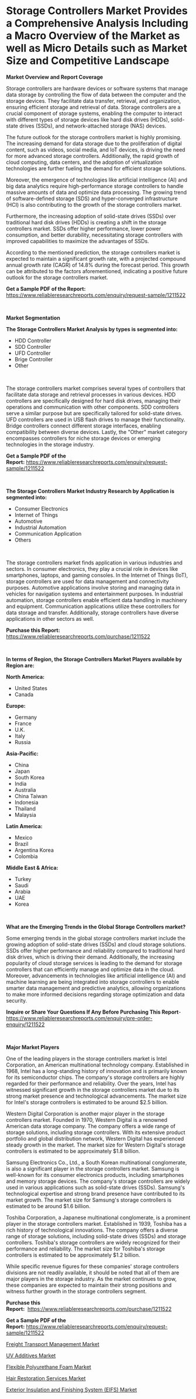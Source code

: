 <p><h1>Storage Controllers Market Provides a Comprehensive Analysis Including a Macro Overview of the Market as well as Micro Details such as Market Size and Competitive Landscape</h1></p><p><strong>Market Overview and Report Coverage</strong></p>
<p><p>Storage controllers are hardware devices or software systems that manage data storage by controlling the flow of data between the computer and the storage devices. They facilitate data transfer, retrieval, and organization, ensuring efficient storage and retrieval of data. Storage controllers are a crucial component of storage systems, enabling the computer to interact with different types of storage devices like hard disk drives (HDDs), solid-state drives (SSDs), and network-attached storage (NAS) devices.</p><p>The future outlook for the storage controllers market is highly promising. The increasing demand for data storage due to the proliferation of digital content, such as videos, social media, and IoT devices, is driving the need for more advanced storage controllers. Additionally, the rapid growth of cloud computing, data centers, and the adoption of virtualization technologies are further fueling the demand for efficient storage solutions.</p><p>Moreover, the emergence of technologies like artificial intelligence (AI) and big data analytics require high-performance storage controllers to handle massive amounts of data and optimize data processing. The growing trend of software-defined storage (SDS) and hyper-converged infrastructure (HCI) is also contributing to the growth of the storage controllers market.</p><p>Furthermore, the increasing adoption of solid-state drives (SSDs) over traditional hard disk drives (HDDs) is creating a shift in the storage controllers market. SSDs offer higher performance, lower power consumption, and better durability, necessitating storage controllers with improved capabilities to maximize the advantages of SSDs.</p><p>According to the mentioned prediction, the storage controllers market is expected to maintain a significant growth rate, with a projected compound annual growth rate (CAGR) of 14.8% during the forecast period. This growth can be attributed to the factors aforementioned, indicating a positive future outlook for the storage controllers market.</p></p>
<p><strong>Get a Sample PDF of the Report:</strong> <a href="https://www.reliableresearchreports.com/enquiry/request-sample/1211522">https://www.reliableresearchreports.com/enquiry/request-sample/1211522</a></p>
<p>&nbsp;</p>
<p><strong>Market Segmentation</strong></p>
<p><strong>The Storage Controllers Market Analysis by types is segmented into:</strong></p>
<p><ul><li>HDD Controller</li><li>SDD Controller</li><li>UFD Controller</li><li>Brige Controller</li><li>Other</li></ul></p>
<p>&nbsp;</p>
<p><p>The storage controllers market comprises several types of controllers that facilitate data storage and retrieval processes in various devices. HDD controllers are specifically designed for hard disk drives, managing their operations and communication with other components. SDD controllers serve a similar purpose but are specifically tailored for solid-state drives. UFD controllers are used in USB flash drives to manage their functionality. Bridge controllers connect different storage interfaces, enabling compatibility between diverse devices. Lastly, the "Other" market category encompasses controllers for niche storage devices or emerging technologies in the storage industry.</p></p>
<p><strong>Get a Sample PDF of the Report:</strong>&nbsp;<a href="https://www.reliableresearchreports.com/enquiry/request-sample/1211522">https://www.reliableresearchreports.com/enquiry/request-sample/1211522</a></p>
<p>&nbsp;</p>
<p><strong>The Storage Controllers Market Industry Research by Application is segmented into:</strong></p>
<p><ul><li>Consumer Electronics</li><li>Internet of Things</li><li>Automotive</li><li>Industrial Automation</li><li>Communication Application</li><li>Others</li></ul></p>
<p>&nbsp;</p>
<p><p>The storage controllers market finds application in various industries and sectors. In consumer electronics, they play a crucial role in devices like smartphones, laptops, and gaming consoles. In the Internet of Things (IoT), storage controllers are used for data management and connectivity purposes. Automotive applications involve storing and managing data in vehicles for navigation systems and entertainment purposes. In industrial automation, storage controllers enable efficient data handling in machinery and equipment. Communication applications utilize these controllers for data storage and transfer. Additionally, storage controllers have diverse applications in other sectors as well.</p></p>
<p><strong>Purchase this Report:</strong>&nbsp; <a href="https://www.reliableresearchreports.com/purchase/1211522">https://www.reliableresearchreports.com/purchase/1211522</a></p>
<p>&nbsp;</p>
<p><strong>In terms of Region, the Storage Controllers Market Players available by Region are:</strong></p>
<p>
    <p> <strong> North America: </strong>
        <ul>
            <li>United States</li>
            <li>Canada</li>
        </ul>
        </p> 
    <p> <strong> Europe: </strong>
        <ul>
            <li>Germany</li>
            <li>France</li>
            <li>U.K.</li>
            <li>Italy</li>
            <li>Russia</li>
        </ul>
        </p> 
    <p> <strong> Asia-Pacific: </strong>
        <ul>
            <li>China</li>
            <li>Japan</li>
            <li>South Korea</li>
            <li>India</li>
            <li>Australia</li>
            <li>China Taiwan</li>
            <li>Indonesia</li>
            <li>Thailand</li>
            <li>Malaysia</li>
        </ul>
        </p> 
    <p> <strong> Latin America: </strong>
        <ul>
            <li>Mexico</li>
            <li>Brazil</li>
            <li>Argentina Korea</li>
            <li>Colombia</li>
        </ul>
        </p> 
    <p> <strong> Middle East & Africa: </strong>
        <ul>
            <li>Turkey</li>
            <li>Saudi</li>
            <li>Arabia</li>
            <li>UAE</li>
            <li>Korea</li>
        </ul>
    </p>
    </p>
<p>&nbsp;</p>
<p><strong>What are the Emerging Trends in the Global Storage Controllers market?</strong></p>
<p><p>Some emerging trends in the global storage controllers market include the growing adoption of solid-state drives (SSDs) and cloud storage solutions. SSDs offer higher performance and reliability compared to traditional hard disk drives, which is driving their demand. Additionally, the increasing popularity of cloud storage services is leading to the demand for storage controllers that can efficiently manage and optimize data in the cloud. Moreover, advancements in technologies like artificial intelligence (AI) and machine learning are being integrated into storage controllers to enable smarter data management and predictive analytics, allowing organizations to make more informed decisions regarding storage optimization and data security.</p></p>
<p><strong>Inquire or Share Your Questions If Any Before Purchasing This Report</strong>- <a href="https://www.reliableresearchreports.com/enquiry/pre-order-enquiry/1211522">https://www.reliableresearchreports.com/enquiry/pre-order-enquiry/1211522</a></p>
<p>&nbsp;</p>
<p><strong>Major Market Players</strong></p>
<p><p>One of the leading players in the storage controllers market is Intel Corporation, an American multinational technology company. Established in 1968, Intel has a long-standing history of innovation and is primarily known for its semiconductor chips. The company's storage controllers are highly regarded for their performance and reliability. Over the years, Intel has witnessed significant growth in the storage controllers market due to its strong market presence and technological advancements. The market size for Intel's storage controllers is estimated to be around $2.5 billion.</p><p>Western Digital Corporation is another major player in the storage controllers market. Founded in 1970, Western Digital is a renowned American data storage company. The company offers a wide range of storage solutions, including storage controllers. With its extensive product portfolio and global distribution network, Western Digital has experienced steady growth in the market. The market size for Western Digital's storage controllers is estimated to be approximately $1.8 billion.</p><p>Samsung Electronics Co., Ltd., a South Korean multinational conglomerate, is also a significant player in the storage controllers market. Samsung is well-known for its consumer electronics products, including smartphones and memory storage devices. The company's storage controllers are widely used in various applications such as solid-state drives (SSDs). Samsung's technological expertise and strong brand presence have contributed to its market growth. The market size for Samsung's storage controllers is estimated to be around $1.6 billion.</p><p>Toshiba Corporation, a Japanese multinational conglomerate, is a prominent player in the storage controllers market. Established in 1939, Toshiba has a rich history of technological innovations. The company offers a diverse range of storage solutions, including solid-state drives (SSDs) and storage controllers. Toshiba's storage controllers are widely recognized for their performance and reliability. The market size for Toshiba's storage controllers is estimated to be approximately $1.2 billion.</p><p>While specific revenue figures for these companies' storage controllers divisions are not readily available, it should be noted that all of them are major players in the storage industry. As the market continues to grow, these companies are expected to maintain their strong positions and witness further growth in the storage controllers segment.</p></p>
<p><strong>Purchase this Report:</strong>&nbsp;&nbsp;<a href="https://www.reliableresearchreports.com/purchase/1211522">https://www.reliableresearchreports.com/purchase/1211522</a></p>
<p></p>
<p><strong>Get a Sample PDF of the Report:</strong>&nbsp;<a href="https://www.reliableresearchreports.com/enquiry/request-sample/1211522">https://www.reliableresearchreports.com/enquiry/request-sample/1211522</a></p>
<p><p><a href="https://medium.com/@emmyrolfson8689/freight-transport-management-market-insights-into-market-cagr-market-trends-and-growth-8505dcad272f">Freight Transport Management Market</a></p><p><a href="https://www.linkedin.com/pulse/uv-additives-market-insights-players-forecast-till/">UV Additives Market</a></p><p><a href="https://www.linkedin.com/pulse/flexible-polyurethane-foam-market-size-growth-forecast/">Flexible Polyurethane Foam Market</a></p><p><a href="https://medium.com/@ginawindler1965/hair-restoration-services-market-current-market-share-cagr-growth-projection-and-forecast-till-7f5c27cdb4b5">Hair Restoration Services Market</a></p><p><a href="https://www.linkedin.com/pulse/exterior-insulation-finishing-system-eifs-market-challenges/">Exterior Insulation and Finishing System (EIFS) Market</a></p></p>